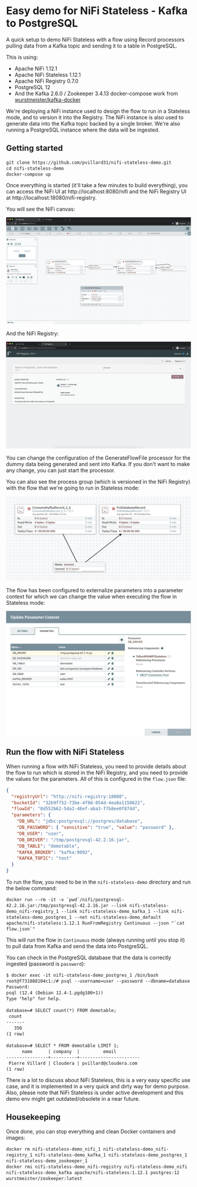 # Easy demo for NiFi Stateless - Kafka to PostgreSQL

A quick setup to demo NiFi Stateless with a flow using Record processors pulling data from a Kafka topic and sending it to a table in PostgreSQL.

This is using:
- Apache NiFi 1.12.1
- Apache NiFi Stateless 1.12.1
- Apache NiFi Registry 0.7.0
- PostgreSQL 12
- And the Kafka 2.6.0 / Zookeeper 3.4.13 docker-compose work from [wurstmeister/kafka-docker](https://github.com/wurstmeister/kafka-docker)

We're deploying a NiFi instance used to design the flow to run in a Stateless mode, and to version it into the Registry. The NiFi instance is also used to generate data into the Kafka topic backed by a single broker. We're also running a PostgreSQL instance where the data will be ingested.

## Getting started

````
git clone https://github.com/pvillard31/nifi-stateless-demo.git
cd nifi-stateless-demo
docker-compose up
````

Once everything is started (it'll take a few minutes to build everything), you can access the NiFi UI at http://localhost:8080/nifi and the NiFi Registry UI at http://localhost:18080/nifi-registry.

You will see the NiFi canvas:

![NiFi Canvas](./images/nifi-canvas.png)

And the NiFi Registry:

![NiFi Registry](./images/nifi-registry.png)

You can change the configuration of the GenerateFlowFile processor for the dummy data being generated and sent into Kafka. If you don't want to make any change, you can just start the processor.

You can also see the process group (which is versioned in the NiFi Registry) with the flow that we're going to run in Stateless mode:

![NiFi Stateless flow](./images/nifi-flow-stateless.png)

The flow has been configured to externalize parameters into a parameter context for which we can change the value when executing the flow in Stateless mode:

![NiFi Stateless flow parameters](./images/nifi-flow-parameters.png)

## Run the flow with NiFi Stateless

When running a flow with NiFi Stateless, you need to provide details about the flow to run which is stored in the NiFi Registry, and you need to provide the values for the parameters. All of this is configured in the ``flow.json`` file:

````json
{
  "registryUrl": "http://nifi-registry:18080",
  "bucketId": "32b9f752-73be-4f9d-854d-4ea0a1158622",
  "flowId": "8d552b62-5da2-46ef-aba3-f7b8ee0f874d",
  "parameters": {
    "DB_URL": "jdbc:postgresql://postgres/database",
    "DB_PASSWORD": { "sensitive": "true", "value": "password" },
    "DB_USER": "user",
    "DB_DRIVER": "/tmp/postgresql-42.2.16.jar",
    "DB_TABLE": "demotable",
    "KAFKA_BROKER": "kafka:9092",
    "KAFKA_TOPIC": "test"
  }
}
````

To run the flow, you need to be in the ``nifi-stateless-demo`` directory and run the below command:

````
docker run --rm -it -v `pwd`/nifi/postgresql-42.2.16.jar:/tmp/postgresql-42.2.16.jar --link nifi-stateless-demo_nifi-registry_1 --link nifi-stateless-demo_kafka_1 --link nifi-stateless-demo_postgres_1 --net nifi-stateless-demo_default apache/nifi-stateless:1.12.1 RunFromRegistry Continuous --json "`cat flow.json`"
````

This will run the flow in ``Continuous`` mode (always running until you stop it) to pull data from Kafka and send the data into PostgreSQL.

You can check in the PostgreSQL database that the data is correctly ingested (password is ``password``):

````
$ docker exec -it nifi-stateless-demo_postgres_1 /bin/bash
root@f731888104c1:/# psql --username=user --password --dbname=database
Password: 
psql (12.4 (Debian 12.4-1.pgdg100+1))
Type "help" for help.

database=# SELECT count(*) FROM demotable;
 count 
-------
   350
(1 row)

database=# SELECT * FROM demotable LIMIT 1;
      name      | company  |         email         
----------------+----------+-----------------------
 Pierre Villard | Cloudera | pvillard@cloudera.com
(1 row)

````

There is a lot to discuss about NiFi Stateless, this is a very easy specific use case, and it is implemented in a very quick and dirty way for demo purpose. Also, please note that NiFi Stateless is under active development and this demo env might get outdated/obsolete in a near future.

## Housekeeping

Once done, you can stop everything and clean Docker containers and images:

````
docker rm nifi-stateless-demo_nifi_1 nifi-stateless-demo_nifi-registry_1 nifi-stateless-demo_kafka_1 nifi-stateless-demo_postgres_1 nifi-stateless-demo_zookeeper_1
docker rmi nifi-stateless-demo_nifi-registry nifi-stateless-demo_nifi nifi-stateless-demo_kafka apache/nifi-stateless:1.12.1 postgres:12 wurstmeister/zookeeper:latest
````
